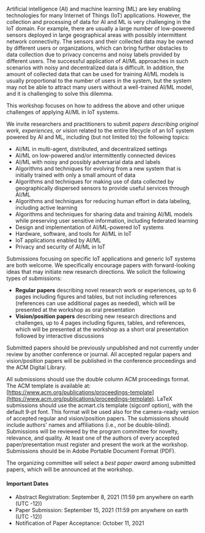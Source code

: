 Artificial intelligence (AI) and machine learning (ML) are key enabling technologies for many Internet of Things (IoT) applications. However, the collection and processing of data for AI and ML is very challenging in the IoT domain. For example, there are usually a large number of low-powered sensors deployed in large geographical areas with possibly intermittent network connectivity. The sensors and their collected data may be owned by different users or organizations, which can bring further obstacles to data collection due to privacy concerns and noisy labels provided by different users. The successful application of AI/ML approaches in such scenarios with noisy and decentralized data is difficult. In addition, the amount of collected data that can be used for training AI/ML models is usually proportional to the number of users in the system, but the system may not be able to attract many users without a well-trained AI/ML model, and it is challenging to solve this dilemma.

This workshop focuses on how to address the above and other unique challenges of applying AI/ML in IoT systems. 

We invite researchers and practitioners to submit *papers describing original work, experiences, or vision* related to the entire lifecycle of an IoT system powered by AI and ML, including (but not limited to) the following topics:

- AI/ML in multi-agent, distributed, and decentralized settings
- AI/ML on low-powered and/or intermittently connected devices
- AI/ML with noisy and possibly adversarial data and labels
- Algorithms and techniques for evolving from a new system that is initially trained with only a small amount of data
- Algorithms and techniques for making use of data collected by geographically dispersed sensors to provide useful services through AI/ML
- Algorithms and techniques for reducing human effort in data labeling, including active learning
- Algorithms and techniques for sharing data and training AI/ML models while preserving user sensitive information, including federated learning
- Design and implementation of AI/ML-powered IoT systems
- Hardware, software, and tools for AI/ML in IoT
- IoT applications enabled by AI/ML
- Privacy and security of AI/ML in IoT

Submissions focusing on specific IoT applications and generic IoT systems are both welcome. We specifically encourage papers with forward-looking ideas that may initiate new research directions. We solicit the following types of submissions:

- **Regular papers** describing novel research work or experiences, up to 6 pages including figures and tables, but not including references (references can use additional pages as needed), which will be presented at the workshop as oral presentation
- **Vision/position papers** describing new research directions and challenges, up to 4 pages including figures, tables, and references, which will be presented at the workshop as a short oral presentation followed by interactive discussions

Submitted papers should be previously unpublished and not currently under review by another conference or journal. All accepted regular papers and vision/position papers will be published in the conference proceedings and the ACM Digital Library. 

All submissions should use the double column ACM proceedings format. The ACM template is available at: [https://www.acm.org/publications/proceedings-template](https://www.acm.org/publications/proceedings-template). LaTeX submissions should use the acmart.cls template (sigconf option), with the default 9-pt font. This format will be used also for the camera-ready version of accepted regular and vision/position papers. The submissions should include authors' names and affiliations (i.e., *not* be double-blind). Submissions will be reviewed by the program committee for novelty, relevance, and quality. At least one of the authors of every accepted paper/presentation must register and present the work at the workshop. Submissions should be in Adobe Portable Document Format (PDF).

The organizing committee will select a *best paper award* among submitted papers, which will be announced at the workshop.


#### Important Dates
- Abstract Registration: September 8, 2021 (11:59 pm anywhere on earth (UTC -12))
- Paper Submission: September 15, 2021 (11:59 pm anywhere on earth (UTC -12))
- Notification of Paper Acceptance: October 11, 2021

